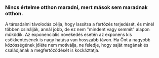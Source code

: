 ### Nincs értelme otthon maradni, mert mások sem maradnak otthon. 

 A társadalmi távolodás célja, hogy lassítsa a fertőzés terjedését, és minél többen csinálják, annál jobb, de ez nem "mindent vagy semmit" alapon működik. Az exponenciális növekedés esetén az exponens kis csökkentésének is nagy hatása van hosszabb távon. Ha Önt a nagyobb közösségének jóléte nem motiválja, ne feledje, hogy saját magának és családjának a megfertőződését is kockáztatja.
